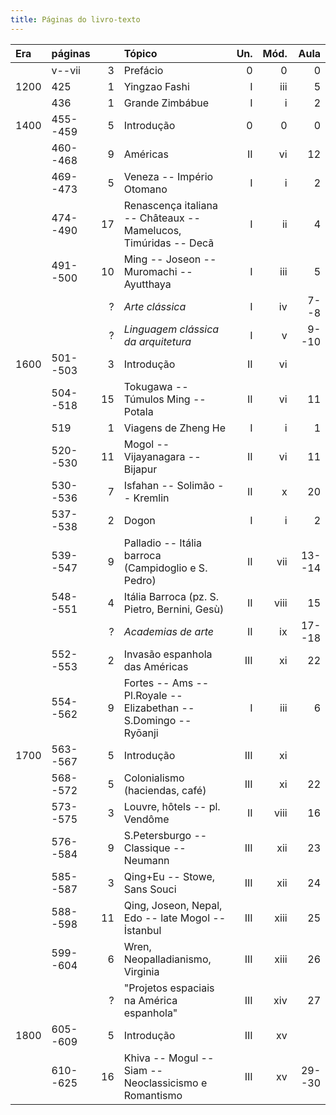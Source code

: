 ```yaml
---
title: Páginas do livro-texto
---
```


| Era  | páginas  |    | Tópico                                                            | Un. | Mód. |   Aula |
|:-----|:---------|---:|:------------------------------------------------------------------|----:|-----:|-------:|
|      | v--vii   |  3 | Prefácio                                                          |   0 |    0 |      0 |
| 1200 | 425      |  1 | Yingzao Fashi                                                     |   I |  iii |      5 |
|      | 436      |  1 | Grande Zimbábue                                                   |   I |    i |      2 |
| 1400 | 455--459 |  5 | Introdução                                                        |   0 |    0 |      0 |
|      | 460--468 |  9 | Américas                                                          |  II |   vi |     12 |
|      | 469--473 |  5 | Veneza -- Império Otomano                                         |   I |    i |      2 |
|      | 474--490 | 17 | Renascença italiana -- Châteaux -- Mamelucos, Timúridas -- Decã   |   I |   ii |      4 |
|      | 491--500 | 10 | Ming -- Joseon -- Muromachi -- Ayutthaya                          |   I |  iii |      5 |
|      |          |  ? | *Arte clássica*                                                   |   I |   iv |   7--8 |
|      |          |  ? | *Linguagem clássica da arquitetura*                               |   I |    v |  9--10 |
| 1600 | 501--503 |  3 | Introdução                                                        |  II |   vi |        |
|      | 504--518 | 15 | Tokugawa -- Túmulos Ming -- Potala                                |  II |   vi |     11 |
|      | 519      |  1 | Viagens de Zheng He                                               |   I |    i |      1 |
|      | 520--530 | 11 | Mogol -- Vijayanagara -- Bijapur                                  |  II |   vi |     11 |
|      | 530--536 |  7 | Isfahan -- Solimão -- Kremlin                                     |  II |    x |     20 |
|      | 537--538 |  2 | Dogon                                                             |   I |    i |      2 |
|      | 539--547 |  9 | Palladio -- Itália barroca (Campidoglio e S. Pedro)               |  II |  vii | 13--14 |
|      | 548--551 |  4 | Itália Barroca (pz. S. Pietro, Bernini, Gesù)                     |  II | viii |     15 |
|      |          |  ? | *Academias de arte*                                               |  II |   ix | 17--18 |
|      | 552--553 |  2 | Invasão espanhola das Américas                                    | III |   xi |     22 |
|      | 554--562 |  9 | Fortes -- Ams -- Pl.Royale -- Elizabethan -- S.Domingo -- Ryōanji |   I |  iii |      6 |
| 1700 | 563--567 |  5 | Introdução                                                        | III |   xi |        |
|      | 568--572 |  5 | Colonialismo (haciendas, café)                                    | III |   xi |     22 |
|      | 573--575 |  3 | Louvre, hôtels -- pl. Vendôme                                     |  II | viii |     16 |
|      | 576--584 |  9 | S.Petersburgo -- Classique -- Neumann                             | III |  xii |     23 |
|      | 585--587 |  3 | Qing+Eu -- Stowe, Sans Souci                                      | III |  xii |     24 |
|      | 588--598 | 11 | Qing, Joseon, Nepal, Edo -- late Mogol -- İstanbul                | III | xiii |     25 |
|      | 599--604 |  6 | Wren, Neopalladianismo, Virginia                                  | III | xiii |     26 |
|      |          |  ? | "Projetos espaciais na América espanhola"                         | III |  xiv |     27 |
| 1800 | 605--609 |  5 | Introdução                                                        | III |   xv |        |
|      | 610--625 | 16 | Khiva -- Mogul -- Siam -- Neoclassicismo e Romantismo             | III |   xv | 29--30 |


